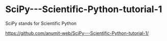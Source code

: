 # SciPy---Scientific-Python-tutorial-1
SciPy stands for Scientific Python

https://github.com/anumit-web/SciPy---Scientific-Python-tutorial-1/

